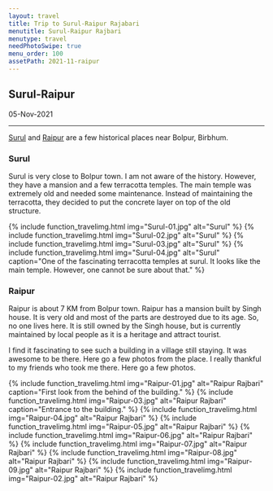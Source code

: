 ```yaml
---
layout: travel
title: Trip to Surul-Raipur Rajabari
menutitle: Surul-Raipur Rajbari
menutype: travel
needPhotoSwipe: true
menu_order: 100
assetPath: 2021-11-raipur
---
```


## Surul-Raipur
05-Nov-2021

---

[Surul][1] and [Raipur][3] are a few historical places near Bolpur, Birbhum. 



### Surul

Surul is very close to Bolpur town. I am not aware of the history. However, they have a mansion and a few terracotta temples. The main temple was extremely old and needed some maintenance. Instead of maintaining the terracotta, they decided to put the concrete layer on top of the old structure.

{% include function_travelimg.html img="Surul-01.jpg" alt="Surul" %}
{% include function_travelimg.html img="Surul-02.jpg" alt="Surul" %}
{% include function_travelimg.html img="Surul-03.jpg" alt="Surul" %}
{% include function_travelimg.html img="Surul-04.jpg" alt="Surul" caption="One of the fascinating terracotta temples at surul. It looks like the main temple. However, one cannot be sure about that." %}



### Raipur

Raipur is about 7 KM from Bolpur town. Raipur has a mansion built by Singh house. It is very old and most of the parts are destroyed due to its age. So, no one lives here. It is still owned by the Singh house, but is currently maintained by local people as it is a heritage and attract tourist.

I find it fascinating to see such a building in a village still staying. It was awesome to be there. Here go a few photos from the place. I really thankful to my friends who took me there. Here go a few photos.

{% include function_travelimg.html img="Raipur-01.jpg" alt="Raipur Rajbari" caption="First look from the behind of the building." %}
{% include function_travelimg.html img="Raipur-03.jpg" alt="Raipur Rajbari" caption="Entrance to the building." %}
{% include function_travelimg.html img="Raipur-04.jpg" alt="Raipur Rajbari" %}
{% include function_travelimg.html img="Raipur-05.jpg" alt="Raipur Rajbari" %}
{% include function_travelimg.html img="Raipur-06.jpg" alt="Raipur Rajbari" %}
{% include function_travelimg.html img="Raipur-07.jpg" alt="Raipur Rajbari" %}
{% include function_travelimg.html img="Raipur-08.jpg" alt="Raipur Rajbari" %}
{% include function_travelimg.html img="Raipur-09.jpg" alt="Raipur Rajbari" %}
{% include function_travelimg.html img="Raipur-02.jpg" alt="Raipur Rajbari" %}
<!-- {% include function_travelimg.html img="Raipur-10.jpg" alt="Raipur Rajbari" %} -->


[1]: https://en.wikipedia.org/wiki/Surul
[2]: https://goo.gl/maps/Q1YxR4mhAS3weS9b9
[3]: https://en.wikipedia.org/wiki/Raipur,_Birbhum
[4]: https://goo.gl/maps/NtUZM2TrqvvSVExj7